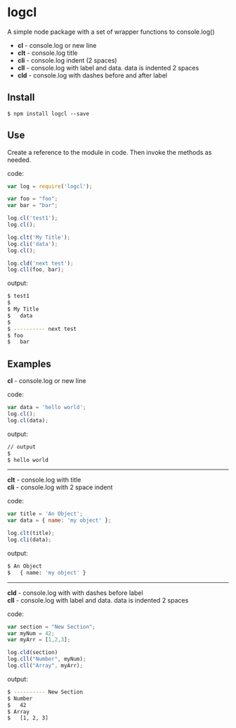 # logcl

A simple node package with a set of wrapper functions to console.log()

- **cl** - console.log or new line
- **clt** - console.log title
- **cli** - console.log indent (2 spaces)
- **cll** - console.log with label and data. data is indented 2 spaces
- **cld** - console.log with dashes before and after label

## Install

`$ npm install logcl --save`

## Use

Create a reference to the module in code. Then invoke the methods as needed.

code:

```javascript
var log = require('logcl');

var foo = "foo";
var bar = "bar";

log.cl('test1');
log.cl();

log.clt('My Title');
log.cli('data');
log.cl();

log.cld('next test');
log.cll(foo, bar);
```

output:

```bash
$ test1
$
$ My Title
$   data
$
$ ---------- next test
$ foo
$   bar
```

## Examples

**cl** - console.log or new line

code:

```javascript
var data = 'hello world';
log.cl();
log.cl(data);
```

output:

```bash
// output
$
$ hello world
```
---

**clt** - console.log with title<br />
**cli** - console.log with 2 space indent

code:

```javascript
var title = 'An Object';
var data = { name: 'my object' };

log.clt(title);
log.cli(data);
```

output:

```bash
$ An Object
$   { name: 'my object' }
```

---

**cld** - console.log with with dashes before label<br />
**cll** - console.log with label and data. data is indented 2 spaces

code:

```javascript
var section = "New Section";
var myNum = 42;
var myArr = [1,2,3];

log.cld(section)
log.cll("Number", myNum);
log.cll("Array", myArr);
```

output:

```bash
$ ---------- New Section
$ Number
$   42
$ Array
$   [1, 2, 3]

```